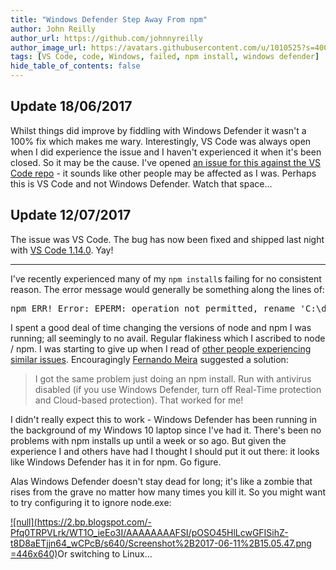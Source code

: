 ```yaml
---
title: "Windows Defender Step Away From npm"
author: John Reilly
author_url: https://github.com/johnnyreilly
author_image_url: https://avatars.githubusercontent.com/u/1010525?s=400&u=294033082cfecf8ad1645b4290e362583b33094a&v=4
tags: [VS Code, code, Windows, failed, npm install, windows defender]
hide_table_of_contents: false
---
```

## Update 18/06/2017

 Whilst things did improve by fiddling with Windows Defender it wasn't a 100% fix which makes me wary. Interestingly, VS Code was always open when I did experience the issue and I haven't experienced it when it's been closed. So it may be the cause. I've opened [an issue for this against the VS Code repo](<https://github.com/Microsoft/vscode/issues/28593>) \- it sounds like other people may be affected as I was. Perhaps this is VS Code and not Windows Defender. Watch that space...

## Update 12/07/2017

The issue was VS Code. The bug has now been fixed and shipped last night with [VS Code 1.14.0](<https://code.visualstudio.com/updates/v1_14>). Yay!

---

I've recently experienced many of my `npm install`s failing for no consistent reason. The error message would generally be something along the lines of:

<pre>npm ERR! Error: EPERM: operation not permitted, rename 'C:\dev\training\drrug\node_modules\.staging\@exponent\ngrok-fc327f2a' -&gt; 'C:\dev\training\drrug\node_modules\@exponent\ngrok'
</pre>

I spent a good deal of time changing the versions of node and npm I was running; all seemingly to no avail. Regular flakiness which I ascribed to node / npm. I was starting to give up when I read of [other people experiencing similar issues](<https://github.com/react-community/create-react-native-app/issues/191#issuecomment-304073970>). Encouragingly [Fernando Meira](<https://github.com/fmeira>) suggested a solution:

> I got the same problem just doing an npm install. Run with antivirus disabled (if you use Windows Defender, turn off Real-Time protection and Cloud-based protection). That worked for me!

I didn't really expect this to work - Windows Defender has been running in the background of my Windows 10 laptop since I've had it. There's been no problems with npm installs up until a week or so ago. But given the experience I and others have had I thought I should put it out there: it looks like Windows Defender has it in for npm. Go figure.

Alas Windows Defender doesn't stay dead for long; it's like a zombie that rises from the grave no matter how many times you kill it. So you might want to try configuring it to ignore node.exe:

[![null](<https://2.bp.blogspot.com/-Pfq0TRPVLrk/WT1O_ieEo3I/AAAAAAAAFSI/pOSO45HlLcwGFISihZ-t8D8aETjjn64_wCPcB/s640/Screenshot%2B2017-06-11%2B15.05.47.png> =446x640)](<https://2.bp.blogspot.com/-Pfq0TRPVLrk/WT1O_ieEo3I/AAAAAAAAFSI/pOSO45HlLcwGFISihZ-t8D8aETjjn64_wCPcB/s1600/Screenshot%2B2017-06-11%2B15.05.47.png>)Or switching to Linux...


